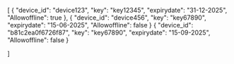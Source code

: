 [
    {
        "device_id": "device123",
        "key": "key12345",
        "expirydate": "31-12-2025",
        "Allowoffline": true
    },
    {
        "device_id": "device456",
        "key": "key67890",
        "expirydate": "15-06-2025",
        "Allowoffline": false
    }
    {
        "device_id": "b81c2ea0f6726f87",
        "key": "key67890",
        "expirydate": "15-09-2025",
        "Allowoffline": false
    }

]
